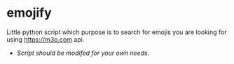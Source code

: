 # emojify
Little python script which purpose is to search for emojis you are looking for using https://m3o.com api.
 - *Script should be modifed for your own needs.*
